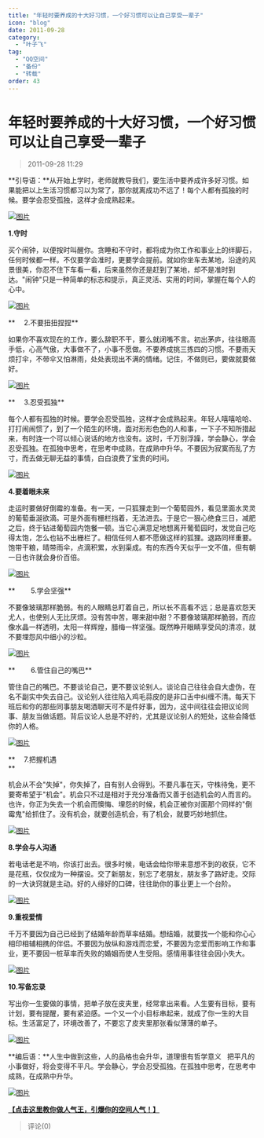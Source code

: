 ```yaml
---
title: "年轻时要养成的十大好习惯，一个好习惯可以让自己享受一辈子"
icon: "blog"
date: 2011-09-28
category:
  - "叶子飞"
tag:
  - "QQ空间"
  - "备份"
  - "转载"
order: 43
---
```

# 年轻时要养成的十大好习惯，一个好习惯可以让自己享受一辈子

> 2011-09-28 11:29

**引导语：**从开始上学时，老师就教导我们，要生活中要养成许多好习惯。如果能把以上生活习惯都习以为常了，那你就离成功不远了！每个人都有孤独的时候。要学会忍受孤独，这样才会成熟起来。

[![图片](https://pan.4a1801.life:11443/d/public/Qzone_wyf/Blogs/images/DD99C119.webp)](https://pan.4a1801.life:11443/d/public/Qzone_wyf/Blogs/images/DD99C119.webp)

**1.守时**

买个闹钟，以便按时叫醒你。贪睡和不守时，都将成为你工作和事业上的绊脚石，任何时候都一样。不仅要学会准时，更要学会提前。就如你坐车去某地，沿途的风景很美，你忍不住下车看一看，后来虽然你还是赶到了某地，却不是准时到达。"闹钟"只是一种简单的标志和提示，真正灵活、实用的时间，掌握在每个人的心中。

[![图片](https://pan.4a1801.life:11443/d/public/Qzone_wyf/Blogs/images/F7380AB7.webp)](https://pan.4a1801.life:11443/d/public/Qzone_wyf/Blogs/images/F7380AB7.webp)

**　 2.不要扭扭捏捏**

如果你不喜欢现在的工作，要么辞职不干，要么就闭嘴不言。初出茅庐，往往眼高手低，心高气傲，大事做不了，小事不愿做。不要养成挑三拣四的习惯。不要雨天烦打伞，不带伞又怕淋雨，处处表现出不满的情绪。记住，不做则已，要做就要做好。

[![图片](https://pan.4a1801.life:11443/d/public/Qzone_wyf/Blogs/images/AA1BC6C6.webp)](https://pan.4a1801.life:11443/d/public/Qzone_wyf/Blogs/images/AA1BC6C6.webp)

**　 3.忍受孤独**

每个人都有孤独的时候。要学会忍受孤独，这样才会成熟起来。年轻人嘻嘻哈哈、打打闹闹惯了，到了一个陌生的环境，面对形形色色的人和事，一下子不知所措起来，有时连一个可以倾心说话的地方也没有。这时，千万别浮躁，学会静心，学会忍受孤独。在孤独中思考，在思考中成熟，在成熟中升华。不要因为寂寞而乱了方寸，而去做无聊无益的事情，白白浪费了宝贵的时间。

[![图片](https://pan.4a1801.life:11443/d/public/Qzone_wyf/Blogs/images/C90D94BE.webp)](https://pan.4a1801.life:11443/d/public/Qzone_wyf/Blogs/images/C90D94BE.webp)

**4.要着眼未来**

走运时要做好倒霉的准备。有一天，一只狐狸走到一个葡萄园外，看见里面水灵灵的葡萄垂涎欲滴。可是外面有栅栏挡着，无法进去。于是它一狠心绝食三日，减肥之后，终于钻进葡萄园内饱餐一顿。当它心满意足地想离开葡萄园时，发觉自己吃得太饱，怎么也钻不出栅栏了。相信任何人都不愿做这样的狐狸。退路同样重要。饱带干粮，晴带雨伞，点滴积累，水到渠成。有的东西今天似乎一文不值，但有朝一日也许就会身价百倍。

[![图片](https://pan.4a1801.life:11443/d/public/Qzone_wyf/Blogs/images/54789AE3.webp)](https://pan.4a1801.life:11443/d/public/Qzone_wyf/Blogs/images/54789AE3.webp)

**　　 5.学会坚强**

不要像玻璃那样脆弱。有的人眼睛总盯着自己，所以长不高看不远；总是喜欢怨天尤人，也使别人无比厌烦。没有苦中苦，哪来甜中甜？不要像玻璃那样脆弱，而应像水晶一样透明，太阳一样辉煌，腊梅一样坚强。既然睁开眼睛享受风的清凉，就不要埋怨风中细小的沙粒。

[![图片](https://pan.4a1801.life:11443/d/public/Qzone_wyf/Blogs/images/070F9E32.webp)](https://pan.4a1801.life:11443/d/public/Qzone_wyf/Blogs/images/070F9E32.webp)

**　　 6.管住自己的嘴巴**

管住自己的嘴巴。不要谈论自己，更不要议论别人。谈论自己往往会自大虚伪，在名不副实中失去自己。议论别人往往陷入鸡毛蒜皮的是非口舌中纠缠不清。每天下班后和你的那些同事朋友喝酒聊天可不是件好事，因为，这中间往往会把议论同事、朋友当做话题。背后议论人总是不好的，尤其是议论别人的短处，这些会降低你的人格。

[![图片](https://pan.4a1801.life:11443/d/public/Qzone_wyf/Blogs/images/9318B816.webp)](https://pan.4a1801.life:11443/d/public/Qzone_wyf/Blogs/images/9318B816.webp)

**　 7.把握机遇  
**

机会从不会"失掉"，你失掉了，自有别人会得到。不要凡事在天，守株待兔，更不要寄希望于"机会"。机会只不过是相对于充分准备而又善于创造机会的人而言的。也许，你正为失去一个机会而懊悔、埋怨的时候，机会正被你对面那个同样的"倒霉鬼"给抓住了。没有机会，就要创造机会，有了机会，就要巧妙地抓住。

[![图片](https://pan.4a1801.life:11443/d/public/Qzone_wyf/Blogs/images/CC0094A5.webp)](https://pan.4a1801.life:11443/d/public/Qzone_wyf/Blogs/images/CC0094A5.webp)

**8.学会与人沟通**

若电话老是不响，你该打出去。很多时候，电话会给你带来意想不到的收获，它不是花瓶，仅仅成为一种摆设。交了新朋友，别忘了老朋友，朋友多了路好走。交际的一大诀窍就是主动。好的人缘好的口碑，往往助你的事业更上一个台阶。

[![图片](https://pan.4a1801.life:11443/d/public/Qzone_wyf/Blogs/images/6B097717.webp)](https://pan.4a1801.life:11443/d/public/Qzone_wyf/Blogs/images/6B097717.webp)

**9.重视爱情**

千万不要因为自己已经到了结婚年龄而草率结婚。想结婚，就要找一个能和你心心相印相辅相携的伴侣。不要因为放纵和游戏而恋爱，不要因为恋爱而影响工作和事业，更不要因一桩草率而失败的婚姻而使人生受阻。感情用事往往会因小失大。

[![图片](https://pan.4a1801.life:11443/d/public/Qzone_wyf/Blogs/images/B53BB697.webp)](https://pan.4a1801.life:11443/d/public/Qzone_wyf/Blogs/images/B53BB697.webp)

**10.写备忘录**

写出你一生要做的事情，把单子放在皮夹里，经常拿出来看。人生要有目标，要有计划，要有提醒，要有紧迫感。一个又一个小目标串起来，就成了你一生的大目标。生活富足了，环境改善了，不要忘了皮夹里那张看似薄薄的单子。

[![图片](https://pan.4a1801.life:11443/d/public/Qzone_wyf/Blogs/images/9424A64B.webp)](https://pan.4a1801.life:11443/d/public/Qzone_wyf/Blogs/images/9424A64B.webp)

**编后语：**人生中做到这些，人的品格也会升华，道理很有哲学意义   把平凡的小事做好，将会变得不平凡。学会静心，学会忍受孤独。在孤独中思考，在思考中成熟，在成熟中升华。

[![图片](https://pan.4a1801.life:11443/d/public/Qzone_wyf/Blogs/images/18058CEB.webp)](https://pan.4a1801.life:11443/d/public/Qzone_wyf/Blogs/images/18058CEB.webp)

[**【点击这里教你做人气王，引爆你的空间人气！】**](http://user.qzone.qq.com/1054991789/share/1309322718)

> 评论(0)
